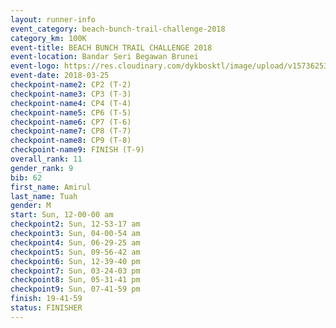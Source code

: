 ```yaml
---
layout: runner-info 
event_category: beach-bunch-trail-challenge-2018 
category_km: 100K 
event-title: BEACH BUNCH TRAIL CHALLENGE 2018 
event-location: Bandar Seri Begawan Brunei 
event-logo: https://res.cloudinary.com/dykbosktl/image/upload/v1573625354/Logo/Logo_qug4sc.jpg 
event-date: 2018-03-25 
checkpoint-name2: CP2 (T-2) 
checkpoint-name3: CP3 (T-3) 
checkpoint-name4: CP4 (T-4) 
checkpoint-name5: CP6 (T-5) 
checkpoint-name6: CP7 (T-6) 
checkpoint-name7: CP8 (T-7) 
checkpoint-name8: CP9 (T-8) 
checkpoint-name9: FINISH (T-9) 
overall_rank: 11
gender_rank: 9
bib: 62
first_name: Amirul
last_name: Tuah
gender: M
start: Sun, 12-00-00 am
checkpoint2: Sun, 12-53-17 am
checkpoint3: Sun, 04-00-54 am
checkpoint4: Sun, 06-29-25 am
checkpoint5: Sun, 09-56-42 am
checkpoint6: Sun, 12-39-40 pm
checkpoint7: Sun, 03-24-03 pm
checkpoint8: Sun, 05-31-41 pm
checkpoint9: Sun, 07-41-59 pm
finish: 19-41-59
status: FINISHER
---
```

